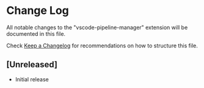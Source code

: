 # Change Log

All notable changes to the "vscode-pipeline-manager" extension will be documented in this file.

Check [Keep a Changelog](http://keepachangelog.com/) for recommendations on how to structure this file.

## [Unreleased]

- Initial release